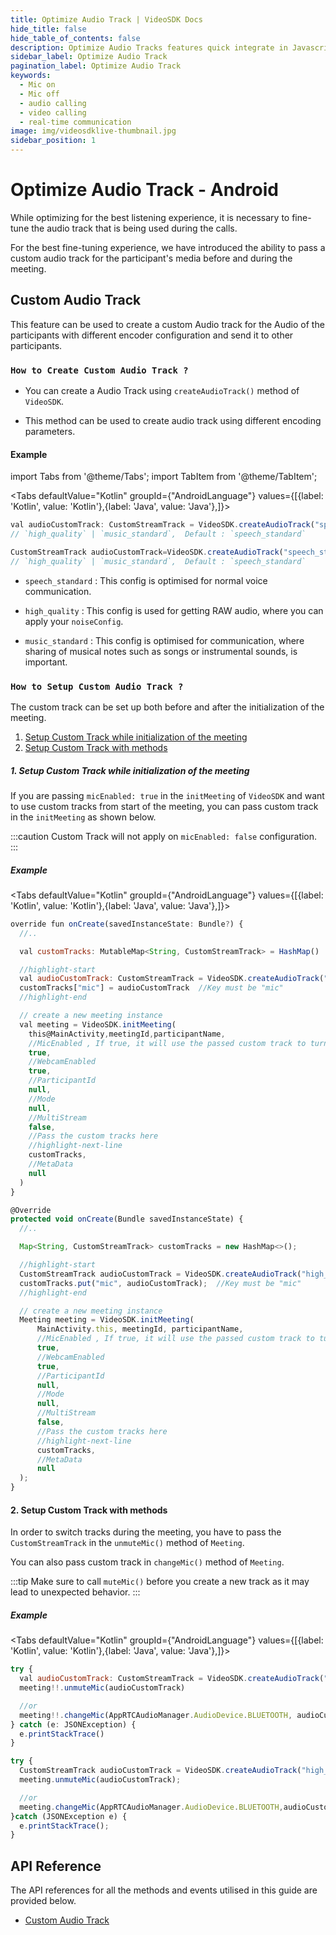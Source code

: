 ```yaml
---
title: Optimize Audio Track | VideoSDK Docs
hide_title: false
hide_table_of_contents: false
description: Optimize Audio Tracks features quick integrate in Javascript, React JS, Android, IOS, React Native, Flutter with Video SDK to add live video & audio conferencing to your applications.
sidebar_label: Optimize Audio Track
pagination_label: Optimize Audio Track
keywords:
  - Mic on
  - Mic off
  - audio calling
  - video calling
  - real-time communication
image: img/videosdklive-thumbnail.jpg
sidebar_position: 1
---
```


# Optimize Audio Track - Android

While optimizing for the best listening experience, it is necessary to fine-tune the audio track that is being used during the calls.

For the best fine-tuning experience, we have introduced the ability to pass a custom audio track for the participant's media before and during the meeting.

## Custom Audio Track

This feature can be used to create a custom Audio track for the Audio of the participants with different encoder configuration and send it to other participants.

### `How to Create Custom Audio Track ?`

- You can create a Audio Track using `createAudioTrack()` method of `VideoSDK`.

- This method can be used to create audio track using different encoding parameters.

#### Example

import Tabs from '@theme/Tabs';
import TabItem from '@theme/TabItem';

<Tabs
defaultValue="Kotlin"
groupId={"AndroidLanguage"}
values={[{label: 'Kotlin', value: 'Kotlin'},{label: 'Java', value: 'Java'},]}>

<TabItem value="Kotlin">

```js
val audioCustomTrack: CustomStreamTrack = VideoSDK.createAudioTrack("speech_standard",this)
// `high_quality` | `music_standard`,  Default : `speech_standard`
```

</TabItem>

<TabItem value="Java">

```js
CustomStreamTrack audioCustomTrack=VideoSDK.createAudioTrack("speech_standard", this);
// `high_quality` | `music_standard`,  Default : `speech_standard`
```

</TabItem>

</Tabs>

- `speech_standard` : This config is optimised for normal voice communication.

- `high_quality` : This config is used for getting RAW audio, where you can apply your `noiseConfig`.

- `music_standard` : This config is optimised for communication, where sharing of musical notes such as songs or instrumental sounds, is important.

### `How to Setup Custom Audio Track ?`

The custom track can be set up both before and after the initialization of the meeting.

1. [Setup Custom Track while initialization of the meeting](#1-setup-custom-track-while-initialization-of-the-meeting)
2. [Setup Custom Track with methods](#2-setup-custom-track-with-methods)

##### 1. Setup Custom Track while initialization of the meeting

If you are passing `micEnabled: true` in the `initMeeting` of `VideoSDK` and want to use custom tracks from start of the meeting, you can pass custom track in the `initMeeting` as shown below.

:::caution
Custom Track will not apply on `micEnabled: false` configuration.
:::

##### Example

<Tabs
defaultValue="Kotlin"
groupId={"AndroidLanguage"}
values={[{label: 'Kotlin', value: 'Kotlin'},{label: 'Java', value: 'Java'},]}>

<TabItem value="Kotlin">

```js
override fun onCreate(savedInstanceState: Bundle?) {
  //..

  val customTracks: MutableMap<String, CustomStreamTrack> = HashMap()

  //highlight-start
  val audioCustomTrack: CustomStreamTrack = VideoSDK.createAudioTrack("high_quality", this)
  customTracks["mic"] = audioCustomTrack  //Key must be "mic"
  //highlight-end

  // create a new meeting instance
  val meeting = VideoSDK.initMeeting(
    this@MainActivity,meetingId,participantName,
    //MicEnabled , If true, it will use the passed custom track to turn mic on
    true,
    //WebcamEnabled
    true,
    //ParticipantId
    null,
    //Mode
    null,
    //MultiStream
    false,
    //Pass the custom tracks here
    //highlight-next-line
    customTracks,
    //MetaData
    null
  )
}
```

</TabItem>

<TabItem value="Java">

```js
@Override
protected void onCreate(Bundle savedInstanceState) {
  //..

  Map<String, CustomStreamTrack> customTracks = new HashMap<>();

  //highlight-start
  CustomStreamTrack audioCustomTrack = VideoSDK.createAudioTrack("high_quality", this);
  customTracks.put("mic", audioCustomTrack);  //Key must be "mic"
  //highlight-end

  // create a new meeting instance
  Meeting meeting = VideoSDK.initMeeting(
      MainActivity.this, meetingId, participantName,
      //MicEnabled , If true, it will use the passed custom track to turn mic on
      true,
      //WebcamEnabled
      true,
      //ParticipantId
      null,
      //Mode
      null,
      //MultiStream
      false,
      //Pass the custom tracks here
      //highlight-next-line
      customTracks,
      //MetaData
      null
  );
}
```

</TabItem>

</Tabs>

#### 2. Setup Custom Track with methods

In order to switch tracks during the meeting, you have to pass the `CustomStreamTrack` in the `unmuteMic()` method of `Meeting`.

You can also pass custom track in `changeMic()` method of `Meeting`.

:::tip
Make sure to call `muteMic()` before you create a new track as it may lead to unexpected behavior.
:::

##### Example

<Tabs
defaultValue="Kotlin"
groupId={"AndroidLanguage"}
values={[{label: 'Kotlin', value: 'Kotlin'},{label: 'Java', value: 'Java'},]}>

<TabItem value="Kotlin">

```js
try {
  val audioCustomTrack: CustomStreamTrack = VideoSDK.createAudioTrack("high_quality", this)
  meeting!!.unmuteMic(audioCustomTrack)

  //or
  meeting!!.changeMic(AppRTCAudioManager.AudioDevice.BLUETOOTH, audioCustomTrack)
} catch (e: JSONException) {
  e.printStackTrace()
}
```

</TabItem>

<TabItem value="Java">

```js
try {
  CustomStreamTrack audioCustomTrack = VideoSDK.createAudioTrack("high_quality", this);
  meeting.unmuteMic(audioCustomTrack);

  //or
  meeting.changeMic(AppRTCAudioManager.AudioDevice.BLUETOOTH,audioCustomTrack);
}catch (JSONException e) {
  e.printStackTrace();
}
```

</TabItem>

</Tabs>

## API Reference

The API references for all the methods and events utilised in this guide are provided below.

- [Custom Audio Track](/react/api/sdk-reference/custom-tracks#custom-audio-track)
